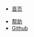 <!-- 右上角菜单栏 -->
* [首页]()
<!--* 快链-->
  <!--* [docsifyjs](https://github.com/docsifyjs/docsify/)-->
  <!--* [Docsify 快速搭建个人博客](https://www.nodejs.red/#/tools/docsify)-->
* [帮助](help.md)
* [Github](https://github.com/lvxiaoluo)